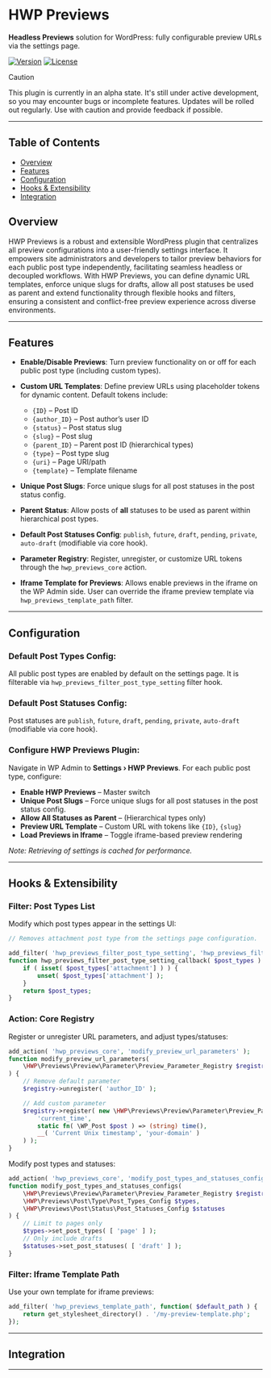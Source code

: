 # HWP Previews

**Headless Previews** solution for WordPress: fully configurable preview URLs via the settings page.

[![Version](https://img.shields.io/badge/version-0.0.1-blue)]() [![License](https://img.shields.io/badge/license-GPLv2%2B-lightgrey)]()

> [!CAUTION]
> This plugin is currently in an alpha state. It's still under active development, so you may encounter bugs or incomplete features. Updates will be rolled out regularly. Use with caution and provide feedback if possible.

---

## Table of Contents

* [Overview](#overview)
* [Features](#features)
* [Configuration](#configuration)
* [Hooks & Extensibility](#hooks--extensibility)
* [Integration](#integration)

## Overview

HWP Previews is a robust and extensible WordPress plugin that centralizes all preview configurations into a user-friendly settings interface.
It empowers site administrators and developers to tailor preview behaviors for each public post type independently, facilitating seamless headless or decoupled workflows.
With HWP Previews, you can define dynamic URL templates, enforce unique slugs for drafts, allow all post statuses be used as parent and extend functionality through flexible hooks and filters, ensuring a consistent and conflict-free preview experience across diverse environments.

---

## Features

* **Enable/Disable Previews**: Turn preview functionality on or off for each public post type (including custom types).
* **Custom URL Templates**: Define preview URLs using placeholder tokens for dynamic content. Default tokens include:

	* `{ID}` – Post ID
	* `{author_ID}` – Post author’s user ID
	* `{status}` – Post status slug
	* `{slug}` – Post slug
	* `{parent_ID}` – Parent post ID (hierarchical types)
	* `{type}` – Post type slug
	* `{uri}` – Page URI/path
	* `{template}` – Template filename

* **Unique Post Slugs**: Force unique slugs for all post statuses in the post status config.
* **Parent Status**: Allow posts of **all** statuses to be used as parent within hierarchical post types.
* **Default Post Statuses Config**: `publish`, `future`, `draft`, `pending`, `private`, `auto-draft` (modifiable via core hook).
* **Parameter Registry**: Register, unregister, or customize URL tokens through the `hwp_previews_core` action.
* **Iframe Template for Previews**: Allows enable previews in the iframe on the WP Admin side. User can override the iframe preview template via `hwp_previews_template_path` filter.

---

## Configuration

### Default Post Types Config: 
All public post types are enabled by default on the settings page. It is filterable via `hwp_previews_filter_post_type_setting` filter hook. 

### Default Post Statuses Config: 
Post statuses are `publish`, `future`, `draft`, `pending`, `private`, `auto-draft` (modifiable via core hook).

### Configure HWP Previews Plugin:
Navigate in WP Admin to **Settings › HWP Previews**. For each public post type, configure:

* **Enable HWP Previews** – Master switch
* **Unique Post Slugs** – Force unique slugs for all post statuses in the post status config.
* **Allow All Statuses as Parent** – (Hierarchical types only)
* **Preview URL Template** – Custom URL with tokens like `{ID}`, `{slug}`
* **Load Previews in Iframe** – Toggle iframe-based preview rendering

_Note: Retrieving of settings is cached for performance._

---

## Hooks & Extensibility

### Filter: Post Types List

Modify which post types appear in the settings UI:

```php
// Removes attachment post type from the settings page configuration.

add_filter( 'hwp_previews_filter_post_type_setting', 'hwp_previews_filter_post_type_setting_callback' );
function hwp_previews_filter_post_type_setting_callback( $post_types ) {
    if ( isset( $post_types['attachment'] ) ) {
        unset( $post_types['attachment'] );
    }
    return $post_types;
}
```

### Action: Core Registry

Register or unregister URL parameters, and adjust types/statuses:

```php
add_action( 'hwp_previews_core', 'modify_preview_url_parameters' );
function modify_preview_url_parameters( 
    \HWP\Previews\Preview\Parameter\Preview_Parameter_Registry $registry
) {
    // Remove default parameter
    $registry->unregister( 'author_ID' );

    // Add custom parameter
    $registry->register( new \HWP\Previews\Preview\Parameter\Preview_Parameter(
        'current_time',
        static fn( \WP_Post $post ) => (string) time(),
        __( 'Current Unix timestamp', 'your-domain' )
    ) );
}
```

Modify post types and statuses:

```php
add_action( 'hwp_previews_core', 'modify_post_types_and_statuses_configs', 10, 3 );
function modify_post_types_and_statuses_configs(
    \HWP\Previews\Preview\Parameter\Preview_Parameter_Registry $registry,
    \HWP\Previews\Post\Type\Post_Types_Config $types,
    \HWP\Previews\Post\Status\Post_Statuses_Config $statuses
) {
    // Limit to pages only
    $types->set_post_types( [ 'page' ] );
    // Only include drafts
    $statuses->set_post_statuses( [ 'draft' ] );
}
```

### Filter: Iframe Template Path

Use your own template for iframe previews:

```php
add_filter( 'hwp_previews_template_path', function( $default_path ) {
    return get_stylesheet_directory() . '/my-preview-template.php';
});
```

---

## Integration

<!-- TODO: Add integration instructions for headless frameworks, GraphQL, or external systems. -->

---

